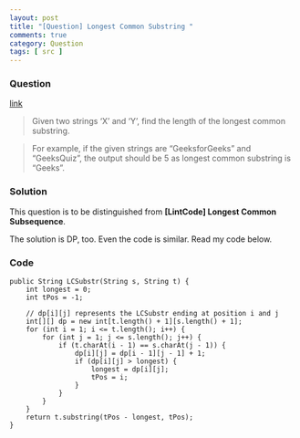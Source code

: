 ```yaml
---
layout: post
title: "[Question] Longest Common Substring "
comments: true
category: Question
tags: [ src ]
---
```


### Question

[link](http://www.geeksforgeeks.org/longest-common-substring/)

> Given two strings ‘X’ and ‘Y’, find the length of the longest common substring. 

> For example, if the given strings are “GeeksforGeeks” and “GeeksQuiz”, the output should be 5 as longest common substring is “Geeks”. 

### Solution

This question is to be distinguished from __[LintCode] Longest Common Subsequence__. 

The solution is DP, too. Even the code is similar. Read my code below. 

### Code

	public String LCSubstr(String s, String t) {
		int longest = 0;
		int tPos = -1;

		// dp[i][j] represents the LCSubstr ending at position i and j
		int[][] dp = new int[t.length() + 1][s.length() + 1];
		for (int i = 1; i <= t.length(); i++) {
			for (int j = 1; j <= s.length(); j++) {
				if (t.charAt(i - 1) == s.charAt(j - 1)) {
					dp[i][j] = dp[i - 1][j - 1] + 1;
					if (dp[i][j] > longest) {
						longest = dp[i][j];
						tPos = i;
					}
				}
			}
		}
		return t.substring(tPos - longest, tPos);
	}
